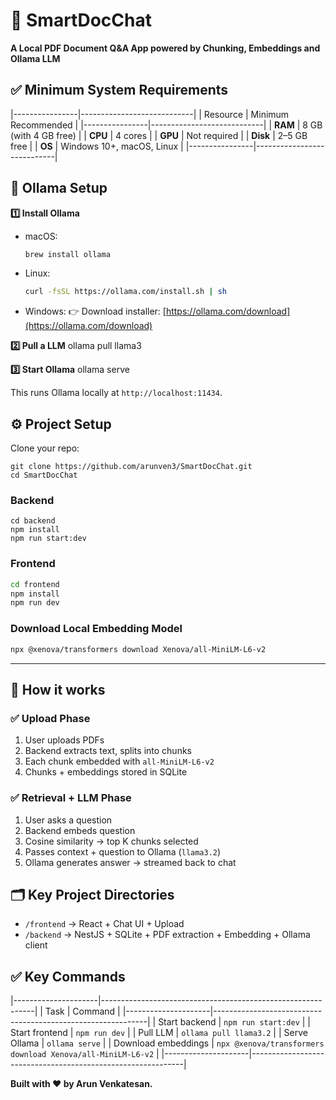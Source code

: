 
# 📄 SmartDocChat

**A Local PDF Document Q&A App powered by Chunking, Embeddings and Ollama LLM**


## ✅ Minimum System Requirements

|----------------|----------------------------|
| Resource       | Minimum Recommended        |
|----------------|----------------------------|
| **RAM**        | 8 GB (with 4 GB free)      |
| **CPU**        | 4 cores                    |
| **GPU**        | Not required               |
| **Disk**       | 2–5 GB free                |
| **OS**         | Windows 10+, macOS, Linux  |
|----------------|----------------------------|

## 🚀 Ollama Setup

**1️⃣ Install Ollama**

- macOS:
  ```bash
  brew install ollama
  ```
- Linux:
  ```bash
  curl -fsSL https://ollama.com/install.sh | sh
  ```
- Windows:
  👉 Download installer: [https://ollama.com/download](https://ollama.com/download)

**2️⃣ Pull a LLM**
ollama pull llama3

**3️⃣ Start Ollama**
ollama serve

This runs Ollama locally at `http://localhost:11434`.


## ⚙️ Project Setup

Clone your repo:

```
git clone https://github.com/arunven3/SmartDocChat.git
cd SmartDocChat
```

### Backend

```
cd backend
npm install
npm run start:dev
```

### Frontend

```bash
cd frontend
npm install
npm run dev
```

### Download Local Embedding Model

```bash
npx @xenova/transformers download Xenova/all-MiniLM-L6-v2
```

---

## 🧩 How it works

### ✅ Upload Phase

1. User uploads PDFs
2. Backend extracts text, splits into chunks
3. Each chunk embedded with `all-MiniLM-L6-v2`
4. Chunks + embeddings stored in SQLite

### ✅ Retrieval + LLM Phase

1. User asks a question
2. Backend embeds question
3. Cosine similarity → top K chunks selected
4. Passes context + question to Ollama (`llama3.2`)
5. Ollama generates answer → streamed back to chat


## 🗂️ Key Project Directories
- `/frontend` → React + Chat UI + Upload
- `/backend` → NestJS + SQLite + PDF extraction + Embedding + Ollama client


## ✅ Key Commands
|---------------------|-------------------------------------------------------------|
| Task                | Command                                                     |
|---------------------|-------------------------------------------------------------|
| Start backend       | `npm run start:dev`                                         |
| Start frontend      | `npm run dev`                                               |
| Pull LLM            | `ollama pull llama3.2`                                      |
| Serve Ollama        | `ollama serve`                                              |
| Download embeddings | `npx @xenova/transformers download Xenova/all-MiniLM-L6-v2` |
|---------------------|-------------------------------------------------------------|

**Built with ❤️ by Arun Venkatesan.**
